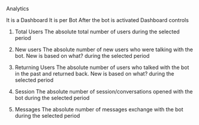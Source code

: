 Analytics

It is a Dashboard
It is per Bot
After the bot is activated
Dashboard controls

1. Total Users
The absolute total number of users during the selected period 

2. New users
The absolute number of new users who were talking with the bot. New is based on what?  during the selected period 

3. Returning Users
The absolute number of users who talked with the bot in the past and returned back. New is based on what?  during the selected period 

4. Session
The absolute number of session/conversations opened with the bot  during the selected period 

5. Messages
The absolute number of messages exchange with the bot  during the selected period 
